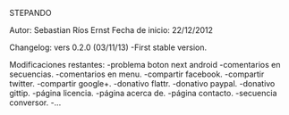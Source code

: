 STEPANDO

Autor: Sebastian Ríos Ernst
Fecha de inicio: 22/12/2012

Changelog:
vers 0.2.0 (03/11/13)
	-First stable version.

Modificaciones restantes:
-problema boton next android
-comentarios en secuencias.
-comentarios en menu.
-compartir facebook.
-compartir twitter.
-compartir google+.
-donativo flattr.
-donativo paypal.
-donativo gittip.
-página licencia.
-página acerca de.
-página contacto.
-secuencia conversor.
-...
